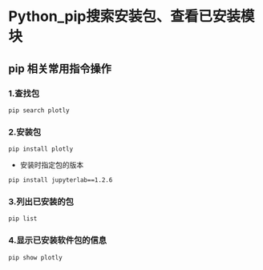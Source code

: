 # Python_pip搜索安装包、查看已安装模块


## pip 相关常用指令操作


### 1.查找包


```shell
pip search plotly
```

### 2.安装包

```shell
pip install plotly
```
- 安装时指定包的版本

```shell
pip install jupyterlab==1.2.6
```

### 3.列出已安装的包

```shell
pip list
```

### 4.显示已安装软件包的信息

```shell
pip show plotly
```

